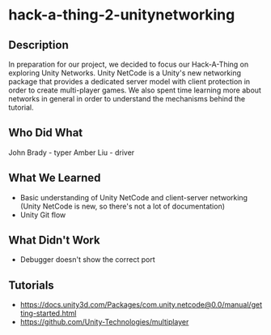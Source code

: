 # hack-a-thing-2-unitynetworking

## Description
In preparation for our project, we decided to focus our Hack-A-Thing on exploring Unity Networks. Unity NetCode is a Unity's new networking package that provides a dedicated server model with client protection in order to create multi-player games. We also spent time learning more about networks in general in order to understand the mechanisms behind the tutorial. 

## Who Did What
John Brady - typer
Amber Liu - driver  

## What We Learned
* Basic understanding of Unity NetCode and client-server networking (Unity NetCode is new, so there's not a lot of documentation)
* Unity Git flow

## What Didn't Work
* Debugger doesn't show the correct port


## Tutorials
* https://docs.unity3d.com/Packages/com.unity.netcode@0.0/manual/getting-started.html
* https://github.com/Unity-Technologies/multiplayer
